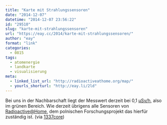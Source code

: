 ```yaml
---
title: "Karte mit Strahlungssensoren"
date: "2014-12-07"
datetime: "2014-12-07 23:56:22"
id: "29510"
slug: "karte-mit-strahlungssensoren"
url: "https://eay.cc/2014/karte-mit-strahlungssensoren/"
author: "eay"
format: "link"
categories:
  - 0815
tags:
  - atomenergie
  - landkarte
  - visualisierung
meta:
  - linked_list_url: "http://radioactiveathome.org/map/"
  - yourls_shorturl: "http://eay.li/2ld"
---
```


Bei uns in der Nachbarschaft liegt der Messwert derzeit bei 0,1 [µSv/h](http://de.wikipedia.org/wiki/Sievert_%28Einheit%29), also im grünen Bereich. Wie derzeit übrigens alle Sensoren von [Radioactive@Home](http://radioactiveathome.org/en/), dem polnischen Forschungsprojekt das hierfür zuständig ist. (via [1337core](http://www.1337core.de/sensoren-zeigen-radioaktivitaet-auf-einer-karte/))
